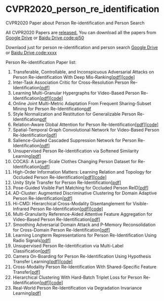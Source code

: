 # CVPR2020_person_re_identification
CVPR2020 Paper about Person Re-identification and Person Search

All CVPR2020 Papers are [released.](http://openaccess.thecvf.com/CVPR2020.py)
You can download all the papers from [Google Drive](https://drive.google.com/drive/folders/1bjwANP6PZXEiB7vZL7hM1XtXg9kpSwYx?usp=sharing) or [Baidu Drive,code:qj50](https://pan.baidu.com/s/1ZRHj6SbSTrBDTfPWhid6nA)

Downlaod just for person re-identification and person search [Google Drive]() or [Baidu Drive,code:xxxx]()

Person Re-identification Paper list:

1. Transferable, Controllable, and Inconspicuous Adversarial Attacks on Person Re-identification With Deep Mis-Ranking[[pdf]](http://openaccess.thecvf.com/content_CVPR_2020/papers/Wang_Transferable_Controllable_and_Inconspicuous_Adversarial_Attacks_on_Person_Re-identification_With_CVPR_2020_paper.pdf)[[code]](https://github.com/whj363636/Adversarial-attack-on-Person-ReID-With-Deep-Mis-Ranking)
2. Inter-Task Association Critic for Cross-Resolution Person Re-Identification[[pdf]](http://openaccess.thecvf.com/content_CVPR_2020/papers/Cheng_Inter-Task_Association_Critic_for_Cross-Resolution_Person_Re-Identification_CVPR_2020_paper.pdf)
3. Learning Multi-Granular Hypergraphs for Video-Based Person Re-Identification[[pdf]](http://openaccess.thecvf.com/content_CVPR_2020/papers/Yan_Learning_Multi-Granular_Hypergraphs_for_Video-Based_Person_Re-Identification_CVPR_2020_paper.pdf)[[code]](https://github.com/daodaofr/hypergraph_reid)
4. Online Joint Multi-Metric Adaptation From Frequent Sharing-Subset Mining for Person Re-Identification[pdf](http://openaccess.thecvf.com/content_CVPR_2020/papers/Zhou_Online_Joint_Multi-Metric_Adaptation_From_Frequent_Sharing-Subset_Mining_for_Person_CVPR_2020_paper.pdf)
5. Style Normalization and Restitution for Generalizable Person Re-Identification[pdf](http://openaccess.thecvf.com/content_CVPR_2020/papers/Jin_Style_Normalization_and_Restitution_for_Generalizable_Person_Re-Identification_CVPR_2020_paper.pdf)
6. Relation-Aware Global Attention for Person Re-Identification[[pdf]](http://openaccess.thecvf.com/content_CVPR_2020/papers/Zhang_Relation-Aware_Global_Attention_for_Person_Re-Identification_CVPR_2020_paper.pdf)[[code]](https://github.com/microsoft/Relation-Aware-Global-Attention-Networks)
7. Spatial-Temporal Graph Convolutional Network for Video-Based Person Re-Identification[[pdf]](http://openaccess.thecvf.com/content_CVPR_2020/papers/Yang_Spatial-Temporal_Graph_Convolutional_Network_for_Video-Based_Person_Re-Identification_CVPR_2020_paper.pdf)
8. Salience-Guided Cascaded Suppression Network for Person Re-Identification[[pdf]](http://openaccess.thecvf.com/content_CVPR_2020/papers/Chen_Salience-Guided_Cascaded_Suppression_Network_for_Person_Re-Identification_CVPR_2020_paper.pdf)
9. Unsupervised Person Re-Identification via Softened Similarity Learning[[pdf]](http://openaccess.thecvf.com/content_CVPR_2020/papers/Lin_Unsupervised_Person_Re-Identification_via_Softened_Similarity_Learning_CVPR_2020_paper.pdf)
10. COCAS: A Large-Scale Clothes Changing Person Dataset for Re-Identification[[pdf]](http://openaccess.thecvf.com/content_CVPR_2020/papers/Yu_COCAS_A_Large-Scale_Clothes_Changing_Person_Dataset_for_Re-Identification_CVPR_2020_paper.pdf)
11. High-Order Information Matters: Learning Relation and Topology for Occluded Person Re-Identification[[pdf]](http://openaccess.thecvf.com/content_CVPR_2020/papers/Wang_High-Order_Information_Matters_Learning_Relation_and_Topology_for_Occluded_Person_CVPR_2020_paper.pdf)[[code]](https://github.com/wangguanan/HOReID)
12. Unity Style Transfer for Person Re-Identification[[pdf]](http://openaccess.thecvf.com/content_CVPR_2020/papers/Liu_Unity_Style_Transfer_for_Person_Re-Identification_CVPR_2020_paper.pdf)
13. Pose-Guided Visible Part Matching for Occluded Person ReID[[pdf]](http://openaccess.thecvf.com/content_CVPR_2020/papers/Gao_Pose-Guided_Visible_Part_Matching_for_Occluded_Person_ReID_CVPR_2020_paper.pdf)
14. AD-Cluster: Augmented Discriminative Clustering for Domain Adaptive Person Re-Identification[[pdf]](http://openaccess.thecvf.com/content_CVPR_2020/papers/Zhai_AD-Cluster_Augmented_Discriminative_Clustering_for_Domain_Adaptive_Person_Re-Identification_CVPR_2020_paper.pdf)
15. Hi-CMD: Hierarchical Cross-Modality Disentanglement for Visible-Infrared Person Re-Identification[[pdf]](http://openaccess.thecvf.com/content_CVPR_2020/papers/Choi_Hi-CMD_Hierarchical_Cross-Modality_Disentanglement_for_Visible-Infrared_Person_Re-Identification_CVPR_2020_paper.pdf)[[code]](https://github.com/bismex/HiCMD)
16. Multi-Granularity Reference-Aided Attentive Feature Aggregation for Video-Based Person Re-Identification[[pdf]](http://openaccess.thecvf.com/content_CVPR_2020/papers/Zhang_Multi-Granularity_Reference-Aided_Attentive_Feature_Aggregation_for_Video-Based_Person_Re-Identification_CVPR_2020_paper.pdf)
17. Smoothing Adversarial Domain Attack and P-Memory Reconsolidation for Cross-Domain Person Re-Identification[[pdf]](http://openaccess.thecvf.com/content_CVPR_2020/papers/Wang_Smoothing_Adversarial_Domain_Attack_and_P-Memory_Reconsolidation_for_Cross-Domain_Person_CVPR_2020_paper.pdf)
18. Learning Longterm Representations for Person Re-Identification Using Radio Signals[[pdf]](http://openaccess.thecvf.com/content_CVPR_2020/papers/Fan_Learning_Longterm_Representations_for_Person_Re-Identification_Using_Radio_Signals_CVPR_2020_paper.pdf)
19. Unsupervised Person Re-Identification via Multi-Label Classification[[pdf]](http://openaccess.thecvf.com/content_CVPR_2020/papers/Wang_Unsupervised_Person_Re-Identification_via_Multi-Label_Classification_CVPR_2020_paper.pdf)
20. Camera On-Boarding for Person Re-Identification Using Hypothesis Transfer Learning[[pdf]](http://openaccess.thecvf.com/content_CVPR_2020/papers/Ahmed_Camera_On-Boarding_for_Person_Re-Identification_Using_Hypothesis_Transfer_Learning_CVPR_2020_paper.pdf)[[code]](https://github.com/REID-HTL/reid_htl)
21. Cross-Modality Person Re-Identification With Shared-Specific Feature Transfer[[pdf]](http://openaccess.thecvf.com/content_CVPR_2020/papers/Lu_Cross-Modality_Person_Re-Identification_With_Shared-Specific_Feature_Transfer_CVPR_2020_paper.pdf)
22. Hierarchical Clustering With Hard-Batch Triplet Loss for Person Re-Identification[[pdf]](http://openaccess.thecvf.com/content_CVPR_2020/papers/Zeng_Hierarchical_Clustering_With_Hard-Batch_Triplet_Loss_for_Person_Re-Identification_CVPR_2020_paper.pdf)[[code]](https://github.com/zengkaiwei/HCT)
23. Real-World Person Re-Identification via Degradation Invariance Learning[[pdf]](http://openaccess.thecvf.com/content_CVPR_2020/papers/Huang_Real-World_Person_Re-Identification_via_Degradation_Invariance_Learning_CVPR_2020_paper.pdf)















